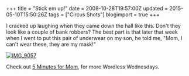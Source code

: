 +++
title = "Stick em up!"
date = 2008-10-28T19:57:00Z
updated = 2015-05-10T15:50:26Z
tags = ["Circus Shots"]
blogimport = true 
+++

I cracked up laughing when they came down the hall like this.  Don't they look like a couple of bank robbers?  The best part is that later that week when I went to put this pair of underwear on my son, he told me, "Mom, I can't wear these, they are my mask!"

[![IMG_9057](https://latc.s3.amazonaws.com/wp-content/uploads/2008/10/img-9057-thumb.jpg)](https://latc.s3.amazonaws.com/wp-content/uploads/2008/10/img-9057.jpg)

 

Check out [5 Minutes for Mom](http://www.5minutesformom.com), for more Wordless Wednesdays.
